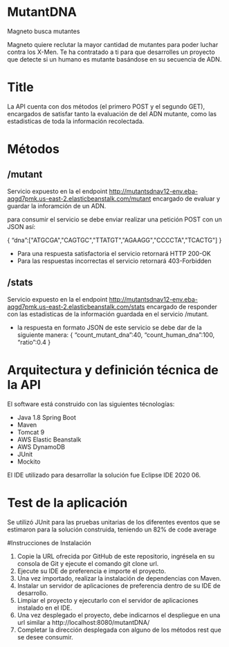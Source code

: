 # MutantDNA
Magneto busca mutantes

Magneto quiere reclutar la mayor cantidad de mutantes para poder luchar
contra los X-Men.
Te ha contratado a ti para que desarrolles un proyecto que detecte si un
humano es mutante basándose en su secuencia de ADN.

# Title

La API cuenta con dos métodos (el primero POST y el segundo GET), encargados de satisfar tanto la evaluación de del ADN mutante, como las estadisticas de toda la información recolectada.

# Métodos

## /mutant

Servicio expuesto en la el endpoint http://mutantsdnav12-env.eba-aqgd7pmk.us-east-2.elasticbeanstalk.com/mutant encargado de evaluar y guardar la inforamción de un ADN.

para consumir el servicio se debe enviar realizar una petición POST con un JSON así:

{
“dna”:["ATGCGA","CAGTGC","TTATGT","AGAAGG","CCCCTA","TCACTG"]
}

* Para una respuesta satisfactoria el servicio retornará HTTP 200-OK
* Para las respuestas incorrectas el servicio retornará 403-Forbidden

## /stats

Servicio expuesto en la el endpoint http://mutantsdnav12-env.eba-aqgd7pmk.us-east-2.elasticbeanstalk.com/stats encargado de responder con las estadisticas de la información guardada en el servicio /mutant.

* la respuesta en formato JSON de este servicio se debe dar de la siguiente manera:
  { “count_mutant_dna”:40, “count_human_dna”:100, “ratio”:0.4 }
  
# Arquitectura y definición técnica de la API

El software está construido con las siguientes técnologías:
* Java 1.8 Spring Boot
* Maven
* Tomcat 9
* AWS Elastic Beanstalk
* AWS DynamoDB
* JUnit
* Mockito

El IDE utilizado para desarrollar la solución fue Eclipse IDE 2020 06.

# Test de la aplicación

Se utilizó JUnit para las pruebas unitarias de los diferentes eventos que se estimaron para la solución construida, teniendo un 82% de code average

#Instrucciones de Instalación

  1. Copie la URL ofrecida por GitHub de este repositorio, ingrésela en su consola de Git y ejecute el comando git clone url.
  2. Ejecute su IDE de preferencia e importe el proyecto.
  3. Una vez importado, realizar la instalación de dependencias con Maven.
  4. Instalar un servidor de aplicaciones de preferencia dentro de su IDE de desarrollo.
  5. Limpiar el proyecto y ejecutarlo con el servidor de aplicaciones instalado en el IDE.
  6. Una vez desplegado el proyecto, debe indicarnos el despliegue en una url similar a http://localhost:8080/mutantDNA/
  7. Completar la dirección desplegada con alguno de los métodos rest que se desee consumir.
